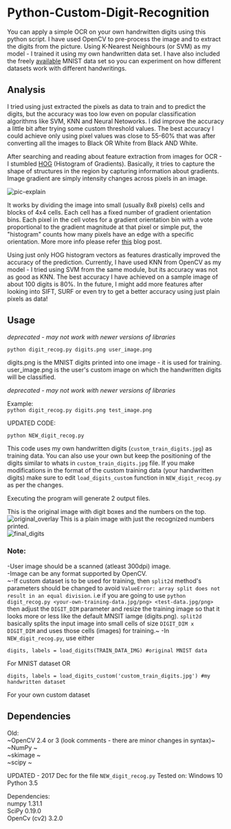 # Python-Custom-Digit-Recognition

You can apply a simple OCR on your own handrwitten digits using this python script.
I have used OpenCV to pre-process the image and to extract the digits from the picture.
Using K-Nearest Neighbours (or SVM) as my model - I trained it using my own handwritten data set. I have also included the freely [available](http://yann.lecun.com/exdb/mnist/) MNIST data set so you can experiment on how different datasets work with different handwritings.

## Analysis  
I tried using just extracted the pixels as data to train and to predict the digits, but the accuracy was too low even on popular classification algorithms like SVM, KNN and Neural Netoworks.  I did improve the accuracy a little bit after trying some custom threshold values. The best accuracy I could achieve only using pixel values was close to 55-60% that was after converting all the images to Black OR White from Black AND White.    

After searching and reading about feature extraction from images for OCR - I stumbled [HOG](https://en.wikipedia.org/wiki/Histogram_of_oriented_gradients) (Histogram of Gradients).  Basically, it tries to capture the shape of structures in the region by capturing information about gradients. Image gradient are simply intensity changes across pixels in an image.  

![pic-explain](https://gilscvblog.files.wordpress.com/2013/08/figure5.jpg "pic")


It works by dividing the image into small (usually 8x8 pixels) cells and blocks of 4x4 cells. Each cell has a fixed number of gradient orientation bins. Each pixel in the cell votes for a gradient orientation bin with a vote proportional to the gradient magnitude at that pixel or simple put, the "histogram" counts how many pixels have an edge with a specific orientation.  More more info please refer [this](https://gilscvblog.wordpress.com/2013/08/18/a-short-introduction-to-descriptors/) blog post.

Using just only HOG histogram vectors as features drastically improved the accuracy of the prediction.  Currently, I have used KNN from OpenCV as my model - I tried using SVM from the same module, but its accuracy was not as good as KNN. The best accuracy I have achieved on a sample image of about 100 digits is 80%.  In the future, I might add more features after looking into SIFT, SURF or even try to get a better accuracy using just plain pixels as data! 

## Usage  

*deprecated - may not work with newer versions of libraries*

```python digit_recog.py digits.png user_image.png```

digits.png is the MNIST digits printed into one image - it is used for training.  
user_image.png is the user's custom image on which the handwritten digits will be classified.

*deprecated - may not work with newer versions of libraries*

Example:  
```python digit_recog.py digits.png test_image.png```  

UPDATED CODE: 

```python NEW_digit_recog.py ```

This code uses my own handwritten digits (`custom_train_digits.jpg`) as training data. You can also use your own but keep the positioning of the digits similar to whats in `custom_train_digits.jpg` file. If you make modifications in the format of the custom training data (your handwritten digits) make sure to edit `load_digits_custom` function in `NEW_digit_recog.py` as per the changes.


Executing the program will generate 2 output files.  

This is the original image with digit boxes and the numbers on the top.   
![original_overlay](https://github.com/pavitrakumar78/Python-Custom-Digit-Recognition/blob/master/original_overlay.png)
This is a plain image with just the recognized numbers printed.   
![final_digits](https://github.com/pavitrakumar78/Python-Custom-Digit-Recognition/blob/master/final_digits.png)

### Note:  
-User image should be a scanned (atleast 300dpi) image.  
-Image can be any format supported by OpenCV.  
~-If custom dataset is to be used for training, then `split2d` method's parameters should be changed to avoid `ValueError: array split does not result in an equal division`. i.e if you are going to use `python digit_recog.py <your-own-training-data.jpg/png> <test-data.jpg/png>` then adjust the `DIGIT_DIM` parameter and resize the training image so that it looks more or less like the default MNSIT iamge (digits.png). `split2d` basically splits the input image into small cells of size `DIGIT_DIM x DIGIT_DIM` and uses those cells (images) for training.~
-In `NEW_digit_recog.py`, use either  
  
```digits, labels = load_digits(TRAIN_DATA_IMG) #original MNIST data```
  
For MNIST dataset OR
  
```digits, labels = load_digits_custom('custom_train_digits.jpg') #my handwritten dataset```
  
For your own custom dataset  
  
  
## Dependencies  
Old:  
~OpenCV 2.4 or 3 (look comments - there are minor changes in syntax)~  
~NumPy  ~  
~skimage  ~  
~scipy  ~    

UPDATED - 2017 Dec for the file `NEW_digit_recog.py`
Tested on:
Windows 10  
Python 3.5  
  
Dependencies:  
numpy 1.31.1  
SciPy 0.19.0  
OpenCv (cv2) 3.2.0  
